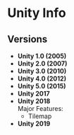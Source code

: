 # Unity Info

## Versions

* **Unity 1.0 (2005)**  
* **Unity 2.0 (2007)**  
* **Unity 3.0 (2010)**  
* **Unity 4.0 (2012)**  
* **Unity 5.0 (2015)**  
* **Unity 2017**  
* **Unity 2018**  
  Major Features:
  - Tilemap
* **Unity 2019**  
